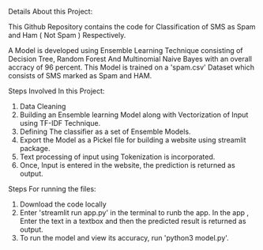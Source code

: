 Details About this Project:

This Github Repository contains the code for Classification of SMS as Spam and Ham ( Not Spam ) Respectively.

A Model is developed using Ensemble Learning Technique consisting of Decision Tree, Random Forest And Multinomial Naive Bayes with an overall accracy of 96 percent. This Model is trained on a 'spam.csv' Dataset which consists of SMS marked as Spam and HAM.

Steps Involved In this Project:
1. Data Cleaning
2. Building an Ensemble learning Model along with Vectorization of Input using TF-IDF Technique.
3. Defining The classifier as a set of Ensemble Models.
4. Export the Model as a Pickel file for building a website using streamlit package.
5. Text processing of input using Tokenization is incorporated.
6. Once, Input is entered in the website, the prediction is returned as output.

Steps For running the files:
1. Download the code locally
2. Enter 'streamlit run app.py' in the terminal to runb the app. In the app , Enter the text in a textbox and then the predicted result is returned as output.
3. To run the model and view its accuracy, run 'python3 model.py'.
